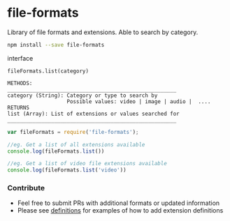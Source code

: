 file-formats
==============

Library of file formats and extensions. Able to search by category.



```bash
npm install --save file-formats
```

interface
```
fileFormats.list(category)

METHODS:
______________________________________________________
category (String): Category or type to search by
                   Possible values: video | image | audio |  ....
RETURNS
list (Array): List of extensions or values searched for
______________________________________________________

```

```js
var fileFormats = require('file-formats');

//eg. Get a list of all extensions available
console.log(fileFormats.list())

//eg. Get a list of video file extensions available
console.log(fileFormats.list('video'))

```

### Contribute

- Feel free to submit PRs with additional formats or updated information
- Please see [definitions](src/definitions) for examples of how to add extension definitions
